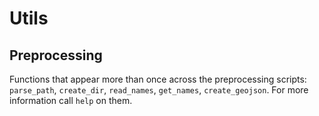 # Utils

## Preprocessing

Functions that appear more than once across the preprocessing scripts: `parse_path`, `create_dir`, `read_names`, `get_names`, `create_geojson`. For more information call `help` on them.
